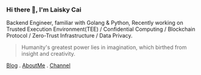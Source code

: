 ### Hi there 👋, I'm Laisky Cai

Backend Engineer, familiar with Golang & Python, Recently working on Trusted Execution Environment(TEE) / Confidential Computing / Blockchain Protocol / Zero-Trust Infrastructure / Data Privacy.

> Humanity's greatest power lies in imagination, which birthed from insight and creativity.

[Blog](https://blog.laisky.com/archives/1/) . [AboutMe](https://about.me/laisky) . [Channel](https://t.me/laiskynotes)
